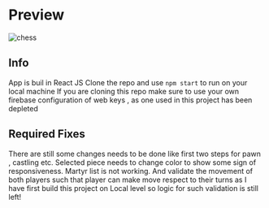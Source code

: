 # Preview
![chess](https://user-images.githubusercontent.com/57125508/119481748-b1afb000-bd70-11eb-85e8-c46e25712fa3.gif)
## Info
App is buil in React JS 
Clone the repo and use `npm start` to run on your local machine
If you are cloning this repo make sure to use your own firebase configuration of web keys , as one used in this project has been depleted 
## Required Fixes
There are still some changes needs to be done like first two steps for pawn , castling etc.
Selected piece needs to change color to show some sign of responsiveness.
Martyr list is not working.
And validate the movement of both players such that player can make move respect to their turns as I have first build this project on Local level so logic for such validation is still left!
